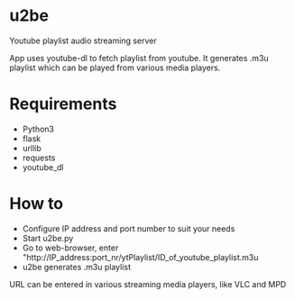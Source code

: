 # u2be
Youtube playlist audio streaming server

App uses youtube-dl to fetch playlist from youtube. It generates .m3u playlist which can be played from various media players.

# Requirements
- Python3
- flask
- urllib
- requests
- youtube_dl

# How to
- Configure IP address and port number to suit your needs
- Start u2be.py
- Go to web-browser, enter "http://IP_address:port_nr/ytPlaylist/ID_of_youtube_playlist.m3u
- u2be generates .m3u playlist

URL can be entered in various streaming media players, like VLC and MPD
